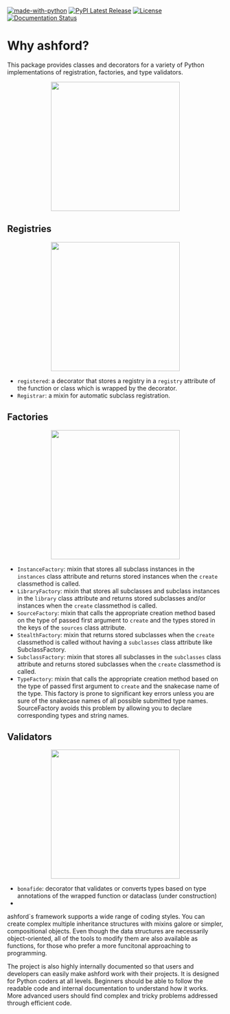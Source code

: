 [![made-with-python](https://img.shields.io/badge/Made%20with-Python-1f425f.svg)](https://www.python.org/) [![PyPI Latest Release](https://img.shields.io/pypi/v/ashford.svg)](https://pypi.org/project/ashford/) [![License](https://img.shields.io/badge/License-Apache_2.0-blue.svg)](https://opensource.org/licenses/Apache-2.0) [![Documentation Status](https://readthedocs.org/projects/ashford/badge/?version=latest)](http://ashford.readthedocs.io/?badge=latest)


# Why ashford?

This package provides classes and decorators for a variety of Python implementations of registration, factories, and type validators.

<p align="center">
<img src="https://media.giphy.com/media/Fl7aszvRTsJhsAfyG2/giphy.gif" height="300"/>
</p>


## Registries
<p align="center">
<img src="https://media.giphy.com/media/tWY3sKzNDpwgzKwzMa/giphy.gif" height="300"/>
</p>

* `registered`: a decorator that stores a registry in a `registry` attribute of the function or class which is wrapped by the decorator.
* `Registrar`: a mixin for automatic subclass registration.


## Factories
<p align="center">
<img src="https://media.giphy.com/media/pKEF7XmUlRGFayOyLJ/giphy.gif" height="300"/>
</p>

* `InstanceFactory`: mixin that stores all subclass instances in the `instances` class attribute and returns stored instances when the `create` classmethod is called.
* `LibraryFactory`: mixin that stores all subclasses and subclass instances in the `library` class attribute and returns stored subclasses and/or instances when the `create` classmethod is called.
* `SourceFactory`: mixin that calls the appropriate creation method based on the type of passed first argument to `create` and the types stored in the keys of the `sources` class attribute.
* `StealthFactory`: mixin that returns stored subclasses when the `create` classmethod is called without having a `subclasses` class attribute like SubclassFactory.
* `SubclassFactory`: mixin that stores all subclasses in the `subclasses` class attribute and returns stored subclasses when the `create` classmethod is called.
* `TypeFactory`: mixin that calls the appropriate creation method based on the type of passed first argument to `create` and the snakecase name of the type. This factory is prone to significant key errors unless you are sure of the snakecase names of all possible submitted type names. SourceFactory avoids this problem by allowing you to declare corresponding types and string names.

## Validators


<p align="center">
<img src="https://media.giphy.com/media/emN3Lsx8elioidwcLS/giphy.gif" height="300"/>
</p>


* `bonafide`: decorator that validates or converts types based on type annotations of the wrapped function or dataclass (under construction)
* 
ashford`s framework supports a wide range of coding styles. You can create complex multiple inheritance structures with mixins galore or simpler, compositional objects. Even though the data structures are necessarily object-oriented, all of the tools to modify them are also available as functions, for those who prefer a more funcitonal approaching to programming. 

The project is also highly internally documented so that users and developers can easily make ashford work with their projects. It is designed for Python coders at all levels. Beginners should be able to follow the readable code and internal documentation to understand how it works. More advanced users should find complex and tricky problems addressed through efficient code.